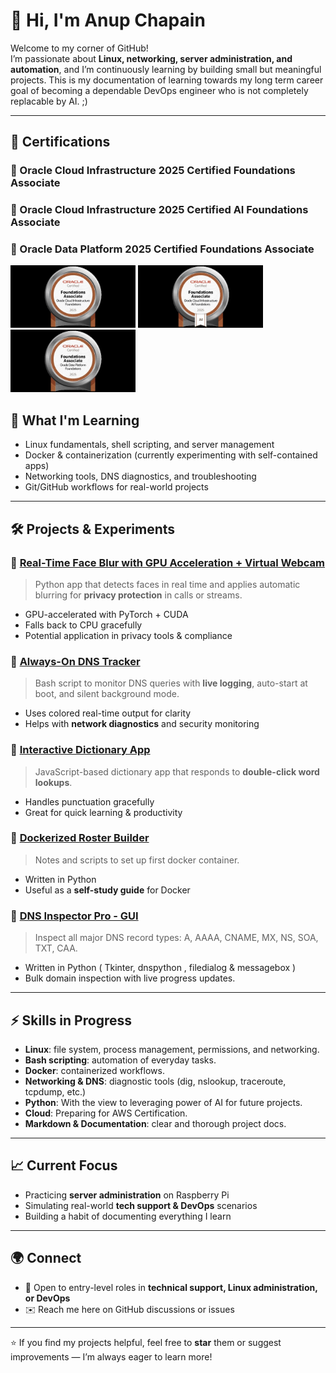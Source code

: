 # 👋 Hi, I'm Anup Chapain  

Welcome to my corner of GitHub!  
I’m passionate about **Linux, networking, server administration, and automation**, and I’m continuously learning by building small but meaningful projects.
This is my documentation of learning towards my long term career goal of becoming a dependable DevOps engineer who is not completely replacable by AI. ;)

---
## 🏅 Certifications

### 🧠 Oracle Cloud Infrastructure 2025 Certified Foundations Associate
### 🧠 Oracle Cloud Infrastructure 2025 Certified AI Foundations Associate
### 🧠 Oracle Data Platform 2025 Certified Foundations Associate
[<img src="oracle_badge.jpeg" alt="Oracle Cloud Infrastructure 2025 Foundations Associate Badge" width="200">](https://catalog-education.oracle.com/ords/certview/sharebadge?id=D02302CA3C05D0894E965B9A9BBFBAAEEF909B4FA45CA9CA854522C42C03BD55)  [<img src="Oracle_badge_ai.jpeg" alt="Oracle Cloud Infrastructure 2025 Certified AI Foundations Associate" width="200">](https://catalog-education.oracle.com/ords/certview/sharebadge?id=FAE4CFEF9C1B3970ED146E9277844D5DC6A21CA76CCB14055E69ED3426248BAE) [<img src="Oracle_badge_data.jpg" alt="Oracle Data Platform 2025 Certified Foundations Associate" width="200">](https://catalog-education.oracle.com/pls/certview/sharebadge?id=237C3E3F5A2A3B557B17039952A8078616AA5479CE8BAE0111599AFB06EACC9B)




## 🌱 What I'm Learning
- Linux fundamentals, shell scripting, and server management  
- Docker & containerization (currently experimenting with self-contained apps)  
- Networking tools, DNS diagnostics, and troubleshooting  
- Git/GitHub workflows for real-world projects  

---

## 🛠️ Projects & Experiments

### 🔹 [Real-Time Face Blur with GPU Acceleration + Virtual Webcam](https://github.com/fitandfine/faceblur)
> Python app that detects faces in real time and applies automatic blurring for **privacy protection** in calls or streams.  
- GPU-accelerated with PyTorch + CUDA  
- Falls back to CPU gracefully  
- Potential application in privacy tools & compliance  

### 🔹 [Always-On DNS Tracker](https://github.com/fitandfine/linux-scripting-repo/blob/main/scripts/dns_tracker.sh)
> Bash script to monitor DNS queries with **live logging**, auto-start at boot, and silent background mode.  
- Uses colored real-time output for clarity  
- Helps with **network diagnostics** and security monitoring  

### 🔹 [Interactive Dictionary App](https://github.com/fitandfine/dictionary)
> JavaScript-based dictionary app that responds to **double-click word lookups**.  
- Handles punctuation gracefully  
- Great for quick learning & productivity  

### 🔹 [Dockerized Roster Builder](https://github.com/fitandfine/BP_Roster)
> Notes and scripts to set up first docker container.  
- Written in Python  
- Useful as a **self-study guide** for Docker

### 🔹 [DNS Inspector Pro - GUI](https://github.com/fitandfine/dnsinspect)
> Inspect all major DNS record types: A, AAAA, CNAME, MX, NS, SOA, TXT, CAA.
- Written in Python ( Tkinter, dnspython , filedialog & messagebox ) 
- Bulk domain inspection with live progress updates.
---

## ⚡ Skills in Progress
- **Linux**: file system, process management, permissions, and networking.
- **Bash scripting**: automation of everyday tasks.
- **Docker**: containerized workflows.
- **Networking & DNS**: diagnostic tools (dig, nslookup, traceroute, tcpdump, etc.)
- **Python**: With the view to leveraging power of AI for future projects.
- **Cloud**: Preparing for AWS Certification.
- **Markdown & Documentation**: clear and thorough project docs.

---

## 📈 Current Focus
- Practicing **server administration** on Raspberry Pi  
- Simulating real-world **tech support & DevOps** scenarios  
- Building a habit of documenting everything I learn  

---

## 🌍 Connect
- 💼 Open to entry-level roles in **technical support, Linux administration, or DevOps**  
- ✉️ Reach me here on GitHub discussions or issues  
---

⭐ If you find my projects helpful, feel free to **star** them or suggest improvements — I’m always eager to learn more!  
